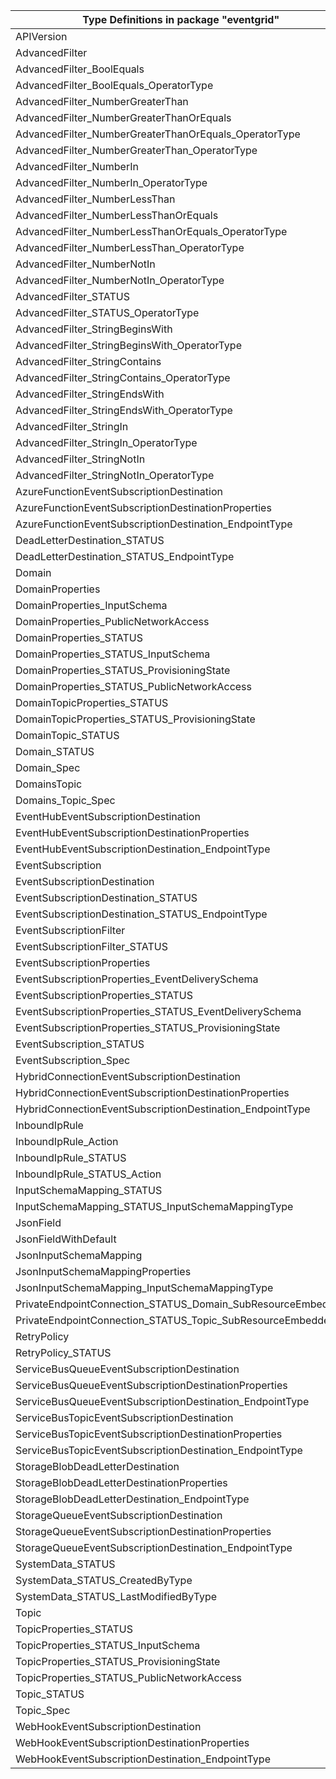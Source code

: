 | Type Definitions in package "eventgrid"                     | v1alpha1api20200601 | v1beta20200601 |
|-------------------------------------------------------------|---------------------|----------------|
| APIVersion                                                  | v1alpha1api20200601 | v1beta20200601 |
| AdvancedFilter                                              | v1alpha1api20200601 | v1beta20200601 |
| AdvancedFilter_BoolEquals                                   | v1alpha1api20200601 | v1beta20200601 |
| AdvancedFilter_BoolEquals_OperatorType                      | v1alpha1api20200601 | v1beta20200601 |
| AdvancedFilter_NumberGreaterThan                            | v1alpha1api20200601 | v1beta20200601 |
| AdvancedFilter_NumberGreaterThanOrEquals                    | v1alpha1api20200601 | v1beta20200601 |
| AdvancedFilter_NumberGreaterThanOrEquals_OperatorType       | v1alpha1api20200601 | v1beta20200601 |
| AdvancedFilter_NumberGreaterThan_OperatorType               | v1alpha1api20200601 | v1beta20200601 |
| AdvancedFilter_NumberIn                                     | v1alpha1api20200601 | v1beta20200601 |
| AdvancedFilter_NumberIn_OperatorType                        | v1alpha1api20200601 | v1beta20200601 |
| AdvancedFilter_NumberLessThan                               | v1alpha1api20200601 | v1beta20200601 |
| AdvancedFilter_NumberLessThanOrEquals                       | v1alpha1api20200601 | v1beta20200601 |
| AdvancedFilter_NumberLessThanOrEquals_OperatorType          | v1alpha1api20200601 | v1beta20200601 |
| AdvancedFilter_NumberLessThan_OperatorType                  | v1alpha1api20200601 | v1beta20200601 |
| AdvancedFilter_NumberNotIn                                  | v1alpha1api20200601 | v1beta20200601 |
| AdvancedFilter_NumberNotIn_OperatorType                     | v1alpha1api20200601 | v1beta20200601 |
| AdvancedFilter_STATUS                                       | v1alpha1api20200601 | v1beta20200601 |
| AdvancedFilter_STATUS_OperatorType                          | v1alpha1api20200601 | v1beta20200601 |
| AdvancedFilter_StringBeginsWith                             | v1alpha1api20200601 | v1beta20200601 |
| AdvancedFilter_StringBeginsWith_OperatorType                | v1alpha1api20200601 | v1beta20200601 |
| AdvancedFilter_StringContains                               | v1alpha1api20200601 | v1beta20200601 |
| AdvancedFilter_StringContains_OperatorType                  | v1alpha1api20200601 | v1beta20200601 |
| AdvancedFilter_StringEndsWith                               | v1alpha1api20200601 | v1beta20200601 |
| AdvancedFilter_StringEndsWith_OperatorType                  | v1alpha1api20200601 | v1beta20200601 |
| AdvancedFilter_StringIn                                     | v1alpha1api20200601 | v1beta20200601 |
| AdvancedFilter_StringIn_OperatorType                        | v1alpha1api20200601 | v1beta20200601 |
| AdvancedFilter_StringNotIn                                  | v1alpha1api20200601 | v1beta20200601 |
| AdvancedFilter_StringNotIn_OperatorType                     | v1alpha1api20200601 | v1beta20200601 |
| AzureFunctionEventSubscriptionDestination                   | v1alpha1api20200601 | v1beta20200601 |
| AzureFunctionEventSubscriptionDestinationProperties         | v1alpha1api20200601 | v1beta20200601 |
| AzureFunctionEventSubscriptionDestination_EndpointType      | v1alpha1api20200601 | v1beta20200601 |
| DeadLetterDestination_STATUS                                | v1alpha1api20200601 | v1beta20200601 |
| DeadLetterDestination_STATUS_EndpointType                   | v1alpha1api20200601 | v1beta20200601 |
| Domain                                                      | v1alpha1api20200601 | v1beta20200601 |
| DomainProperties                                            | v1alpha1api20200601 | v1beta20200601 |
| DomainProperties_InputSchema                                | v1alpha1api20200601 | v1beta20200601 |
| DomainProperties_PublicNetworkAccess                        | v1alpha1api20200601 | v1beta20200601 |
| DomainProperties_STATUS                                     | v1alpha1api20200601 | v1beta20200601 |
| DomainProperties_STATUS_InputSchema                         | v1alpha1api20200601 | v1beta20200601 |
| DomainProperties_STATUS_ProvisioningState                   | v1alpha1api20200601 | v1beta20200601 |
| DomainProperties_STATUS_PublicNetworkAccess                 | v1alpha1api20200601 | v1beta20200601 |
| DomainTopicProperties_STATUS                                | v1alpha1api20200601 | v1beta20200601 |
| DomainTopicProperties_STATUS_ProvisioningState              | v1alpha1api20200601 | v1beta20200601 |
| DomainTopic_STATUS                                          | v1alpha1api20200601 | v1beta20200601 |
| Domain_STATUS                                               | v1alpha1api20200601 | v1beta20200601 |
| Domain_Spec                                                 | v1alpha1api20200601 | v1beta20200601 |
| DomainsTopic                                                | v1alpha1api20200601 | v1beta20200601 |
| Domains_Topic_Spec                                          | v1alpha1api20200601 | v1beta20200601 |
| EventHubEventSubscriptionDestination                        | v1alpha1api20200601 | v1beta20200601 |
| EventHubEventSubscriptionDestinationProperties              | v1alpha1api20200601 | v1beta20200601 |
| EventHubEventSubscriptionDestination_EndpointType           | v1alpha1api20200601 | v1beta20200601 |
| EventSubscription                                           | v1alpha1api20200601 | v1beta20200601 |
| EventSubscriptionDestination                                | v1alpha1api20200601 | v1beta20200601 |
| EventSubscriptionDestination_STATUS                         | v1alpha1api20200601 | v1beta20200601 |
| EventSubscriptionDestination_STATUS_EndpointType            | v1alpha1api20200601 | v1beta20200601 |
| EventSubscriptionFilter                                     | v1alpha1api20200601 | v1beta20200601 |
| EventSubscriptionFilter_STATUS                              | v1alpha1api20200601 | v1beta20200601 |
| EventSubscriptionProperties                                 | v1alpha1api20200601 | v1beta20200601 |
| EventSubscriptionProperties_EventDeliverySchema             | v1alpha1api20200601 | v1beta20200601 |
| EventSubscriptionProperties_STATUS                          | v1alpha1api20200601 | v1beta20200601 |
| EventSubscriptionProperties_STATUS_EventDeliverySchema      | v1alpha1api20200601 | v1beta20200601 |
| EventSubscriptionProperties_STATUS_ProvisioningState        | v1alpha1api20200601 | v1beta20200601 |
| EventSubscription_STATUS                                    | v1alpha1api20200601 | v1beta20200601 |
| EventSubscription_Spec                                      | v1alpha1api20200601 | v1beta20200601 |
| HybridConnectionEventSubscriptionDestination                | v1alpha1api20200601 | v1beta20200601 |
| HybridConnectionEventSubscriptionDestinationProperties      | v1alpha1api20200601 | v1beta20200601 |
| HybridConnectionEventSubscriptionDestination_EndpointType   | v1alpha1api20200601 | v1beta20200601 |
| InboundIpRule                                               | v1alpha1api20200601 | v1beta20200601 |
| InboundIpRule_Action                                        | v1alpha1api20200601 | v1beta20200601 |
| InboundIpRule_STATUS                                        | v1alpha1api20200601 | v1beta20200601 |
| InboundIpRule_STATUS_Action                                 | v1alpha1api20200601 | v1beta20200601 |
| InputSchemaMapping_STATUS                                   | v1alpha1api20200601 | v1beta20200601 |
| InputSchemaMapping_STATUS_InputSchemaMappingType            | v1alpha1api20200601 | v1beta20200601 |
| JsonField                                                   | v1alpha1api20200601 | v1beta20200601 |
| JsonFieldWithDefault                                        | v1alpha1api20200601 | v1beta20200601 |
| JsonInputSchemaMapping                                      | v1alpha1api20200601 | v1beta20200601 |
| JsonInputSchemaMappingProperties                            | v1alpha1api20200601 | v1beta20200601 |
| JsonInputSchemaMapping_InputSchemaMappingType               | v1alpha1api20200601 | v1beta20200601 |
| PrivateEndpointConnection_STATUS_Domain_SubResourceEmbedded | v1alpha1api20200601 | v1beta20200601 |
| PrivateEndpointConnection_STATUS_Topic_SubResourceEmbedded  | v1alpha1api20200601 | v1beta20200601 |
| RetryPolicy                                                 | v1alpha1api20200601 | v1beta20200601 |
| RetryPolicy_STATUS                                          | v1alpha1api20200601 | v1beta20200601 |
| ServiceBusQueueEventSubscriptionDestination                 | v1alpha1api20200601 | v1beta20200601 |
| ServiceBusQueueEventSubscriptionDestinationProperties       | v1alpha1api20200601 | v1beta20200601 |
| ServiceBusQueueEventSubscriptionDestination_EndpointType    | v1alpha1api20200601 | v1beta20200601 |
| ServiceBusTopicEventSubscriptionDestination                 | v1alpha1api20200601 | v1beta20200601 |
| ServiceBusTopicEventSubscriptionDestinationProperties       | v1alpha1api20200601 | v1beta20200601 |
| ServiceBusTopicEventSubscriptionDestination_EndpointType    | v1alpha1api20200601 | v1beta20200601 |
| StorageBlobDeadLetterDestination                            | v1alpha1api20200601 | v1beta20200601 |
| StorageBlobDeadLetterDestinationProperties                  | v1alpha1api20200601 | v1beta20200601 |
| StorageBlobDeadLetterDestination_EndpointType               | v1alpha1api20200601 | v1beta20200601 |
| StorageQueueEventSubscriptionDestination                    | v1alpha1api20200601 | v1beta20200601 |
| StorageQueueEventSubscriptionDestinationProperties          | v1alpha1api20200601 | v1beta20200601 |
| StorageQueueEventSubscriptionDestination_EndpointType       | v1alpha1api20200601 | v1beta20200601 |
| SystemData_STATUS                                           | v1alpha1api20200601 | v1beta20200601 |
| SystemData_STATUS_CreatedByType                             | v1alpha1api20200601 | v1beta20200601 |
| SystemData_STATUS_LastModifiedByType                        | v1alpha1api20200601 | v1beta20200601 |
| Topic                                                       | v1alpha1api20200601 | v1beta20200601 |
| TopicProperties_STATUS                                      | v1alpha1api20200601 | v1beta20200601 |
| TopicProperties_STATUS_InputSchema                          | v1alpha1api20200601 | v1beta20200601 |
| TopicProperties_STATUS_ProvisioningState                    | v1alpha1api20200601 | v1beta20200601 |
| TopicProperties_STATUS_PublicNetworkAccess                  | v1alpha1api20200601 | v1beta20200601 |
| Topic_STATUS                                                | v1alpha1api20200601 | v1beta20200601 |
| Topic_Spec                                                  | v1alpha1api20200601 | v1beta20200601 |
| WebHookEventSubscriptionDestination                         | v1alpha1api20200601 | v1beta20200601 |
| WebHookEventSubscriptionDestinationProperties               | v1alpha1api20200601 | v1beta20200601 |
| WebHookEventSubscriptionDestination_EndpointType            | v1alpha1api20200601 | v1beta20200601 |
